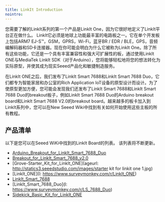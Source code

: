 ```yaml
---
title: LinkIt Introduction
nointro:
---
```


您需要了解的LinkIt系列的第一个产品是Li​​nkIt One，因为它很好地定义了LinkIt平台正在做什么。 LinkIt它必须是地球上功能最丰富的电路板之一。它在单个开发板上包括ARM7 EJ-S™，GSM，GPRS，Wi-Fi，蓝牙BR / EDR / BLE，GPS，音频编解码器和SD卡连接器。现在你可能会明白为什么它被称为LinkIt One。除了所有这些功能，它还是一个具有丰富兼容性和强大可扩展性的板，通过使用LinkIt ONE与MediaTek LinkIt SDK（对于Arduino），您将能够轻松地将您的想法转化为实际原型，并使其成为现实Seeed产品化和敏捷制造服务。

在LinkIt ONE之后，我们发布了LinkIt Smart 7688和LinkIt Smart 7688 Duo，它们都专为智能家居和办公室的Rich Application IoT设备的原型设计而设计。为了使原型更加方便，您可能会发现我们还发布了LinkIt Smart 7688和LinkIt Smart 7688 Duo的breakout板子，例如LinkIt Smart 7688 Duo的Arduino breakout board和LinkIt Smart 7688 V2.0的breakout board。越来越多的板卡加入到LinkIt系列中，您可以在New Seeed Wiki中找到有关如何开始使用这些主板的所有教程。

## 产品清单

以下是您可以在Seeed WiKi中找到的LinkIt Board的列表。 该列表将不断更新。


* [Arduino_Breakout_for_LinkIt_Smart_7688_Duo](http://seeed.wiki/Arduino_Breakout_for_LinkIt_Smart_7688_Duo)
* [Breakout_for_LinkIt_Smart_7688_v2.0](http://seeed.wiki/Breakout_for_LinkIt_Smart_7688_v2.0)
* [Grove-Starter_Kit_for_LinkIt_ONE](ageurl: http://statics3.seeedstudio.com/images/starter kit for linkit one 1.jpg)
* [LinkIt_ONE](l: https://www.surveymonkey.com/r/LinkIt_ONE)
* [LinkIt_Smart_7688](http://seeed.wiki/LinkIt_Smart_7688)
* [LinkIt_Smart_7688_Duo](l: https://www.surveymonkey.com/r/LS_7688_Duo)
* [Sidekick_Basic_Kit_for_LinkIt_ONE](http://seeed.wiki/Sidekick_Basic_Kit_for_LinkIt_ONE)